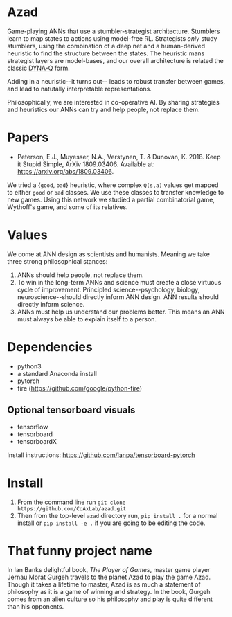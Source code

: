 # Azad

Game-playing ANNs that use a stumbler-strategist architecture. Stumblers learn to map states to actions using model-free RL. Strategists _only_ study stumblers, using the combination of a deep net and a human-derived heuristic to find the structure between the states. The heuristic mans strategist layers are model-bases, and our overall architecture is related the classic [DYNA-Q](https://medium.com/@ranko.mosic/online-planning-agent-dyna-q-algorithm-and-dyna-maze-example-sutton-and-barto-2016-7ad84a6dc52b) form.

Adding in a neuristic--it turns out-- leads to robust transfer between games, and lead to natutally interpretable representations.

Philosophically, we are interested in co-operative AI. By sharing strategies and heuristics our ANNs can try and help people, not replace them. 

# Papers

- Peterson, E.J., Muyesser, N.A., Verstynen, T. & Dunovan, K. 2018. Keep it Stupid Simple, ArXiv 1809.03406. Available at: https://arxiv.org/abs/1809.03406.

We tried a {`good`, `bad`} heuristic, where complex `Q(s,a)` values get mapped to either `good` or `bad` classes. We use these classes to transfer knowledge to new games. Using this network we studied a partial combinatorial game, Wythoff's game, and some of its relatives.

# Values

We come at ANN design as scientists and humanists. Meaning we take three strong philosophical stances:

1. ANNs should help people, not replace them. 
2. To win in the long-term ANNs and science must create a close virtuous cycle of improvement. Principled science--psychology, biology, neuroscience--should directly inform ANN design. ANN results should directly inform science.
3. ANNs must help us understand our problems better. This means an ANN must always be able to explain itself to a person. 


# Dependencies

- python3
- a standard Anaconda install
- pytorch
- fire (https://github.com/google/python-fire)


## Optional tensorboard visuals

- tensorflow
- tensorboard
- tensorboardX 

Install instructions: https://github.com/lanpa/tensorboard-pytorch


# Install

1. From the command line run `git clone https://github.com/CoAxLab/azad.git`
2. Then from the top-level `azad` directory run, `pip install .` for a normal install or `pip install -e .` if you are going to be editing the code.


# That funny project name

In Ian Banks delightful book, *The Player of Games*, master game player Jernau Morat Gurgeh travels to the planet Azad to play the game Azad. Though it takes a lifetime to master, Azad is as much a statement of philosophy as it is a game of winning and strategy. In the book, Gurgeh comes from an alien culture so his philosophy and play is quite different than his opponents.

